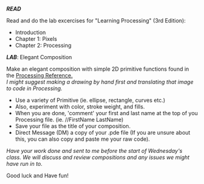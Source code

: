 **_READ_** 

Read and do the lab excercises for "Learning Processing" (3rd Edition):
* Introduction
* Chapter 1: Pixels
* Chapter 2: Processing

**_LAB_**: Elegant Composition

Make an elegant composition with simple 2D primitive functions found in the [Processing Reference.](https://processing.org/reference/)  
_I might suggest making a drawing by hand first and translating that image to code in Processing._


* Use a variety of Primitive (ie. ellipse, rectangle, curves etc.)
* Also, experiment with color, stroke weight, and fills.
* When you are done, 'comment' your first and last name at the top of you Processing file. (ie. //FirstName LastName)
* Save your file as the title of your composition.
* Direct Message (DM) a copy of your .pde file (If you are unsure about this, you can also copy and paste me your raw code).

_Have your work done and sent to me before the start of Wednesday's class.  We will discuss and review compositions and any issues we might have run in to._

Good luck and Have fun!


